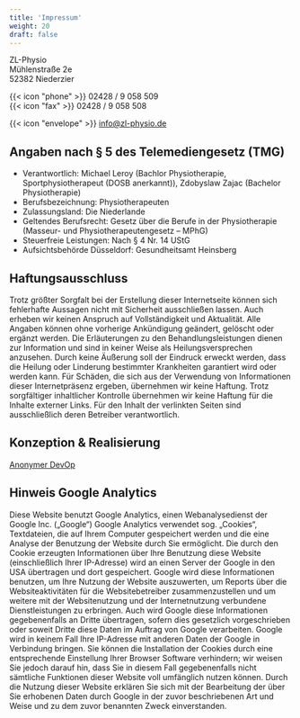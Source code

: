 ```yaml
---
title: 'Impressum'
weight: 20
draft: false
---
```


ZL-Physio\
Mühlenstraße 2e\
52382 Niederzier

{{< icon "phone" >}} 02428 / 9 058 509\
{{< icon "fax" >}} 02428 / 9 058 508

{{< icon "envelope" >}} [info@zl-physio.de](mailto:info@zl-physio.de)

## Angaben nach § 5 des Telemediengesetz (TMG)

* Verantwortlich: Michael Leroy (Bachlor Physiotherapie, Sportphysiotherapeut (DOSB anerkannt)), Zdobyslaw Zajac (Bachelor Physiotherapie)
* Berufsbezeichnung: Physiotherapeuten
* Zulassungsland: Die Niederlande
* Geltendes Berufsrecht: Gesetz über die Berufe in der Physiotherapie (Masseur- und Physiotherapeutengesetz – MPhG)
* Steuerfreie Leistungen: Nach § 4 Nr. 14 UStG
* Aufsichtsbehörde Düsseldorf: Gesundheitsamt Heinsberg

## Haftungsausschluss

Trotz größter Sorgfalt bei der Erstellung dieser Internetseite können sich fehlerhafte Aussagen nicht mit Sicherheit ausschließen lassen. Auch erheben wir keinen Anspruch auf Vollständigkeit und Aktualität. Alle Angaben können ohne vorherige Ankündigung geändert, gelöscht oder ergänzt werden.
Die Erläuterungen zu den Behandlungsleistungen dienen zur Information und sind in keiner Weise als Heilungsversprechen anzusehen. Durch keine Äußerung soll der Eindruck erweckt werden, dass die Heilung oder Linderung bestimmter Krankheiten garantiert wird oder werden kann. Für Schäden, die sich aus der Verwendung von Informationen dieser Internetpräsenz ergeben, übernehmen wir keine Haftung.
Trotz sorgfältiger inhaltlicher Kontrolle übernehmen wir keine Haftung für die Inhalte externer Links. Für den Inhalt der verlinkten Seiten sind ausschließlich deren Betreiber verantwortlich.

## Konzeption & Realisierung

[Anonymer DevOp](/zlp/essential/team/#abteilung-digitales)

## Hinweis Google Analytics

Diese Website benutzt Google Analytics, einen Webanalysedienst der Google Inc. („Google“) Google Analytics verwendet sog. „Cookies“, Textdateien, die auf Ihrem Computer gespeichert werden und die eine Analyse der Benutzung der Website durch Sie ermöglicht. Die durch den Cookie erzeugten Informationen über Ihre Benutzung diese Website (einschließlich Ihrer IP-Adresse) wird an einen Server der Google in den USA übertragen und dort gespeichert. Google wird diese Informationen benutzen, um Ihre Nutzung der Website auszuwerten, um Reports über die Websiteaktivitäten für die Websitebetreiber zusammenzustellen und um weitere mit der Websitenutzung und der Internetnutzung verbundene Dienstleistungen zu erbringen. Auch wird Google diese Informationen gegebenenfalls an Dritte übertragen, sofern dies gesetzlich vorgeschrieben oder soweit Dritte diese Daten im Auftrag von Google verarbeiten. Google wird in keinem Fall Ihre IP-Adresse mit anderen Daten der Google in Verbindung bringen. Sie können die Installation der Cookies durch eine entsprechende Einstellung Ihrer Browser Software verhindern; wir weisen Sie jedoch darauf hin, dass Sie in diesem Fall gegebenenfalls nicht sämtliche Funktionen dieser Website voll umfänglich nutzen können. Durch die Nutzung dieser Website erklären Sie sich mit der Bearbeitung der über Sie erhobenen Daten durch Google in der zuvor beschriebenen Art und Weise und zu dem zuvor benannten Zweck einverstanden.
